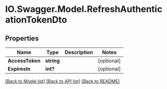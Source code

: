 # IO.Swagger.Model.RefreshAuthenticationTokenDto
## Properties

Name | Type | Description | Notes
------------ | ------------- | ------------- | -------------
**AccessToken** | **string** |  | [optional] 
**ExpiresIn** | **int?** |  | [optional] 

[[Back to Model list]](../README.md#documentation-for-models) [[Back to API list]](../README.md#documentation-for-api-endpoints) [[Back to README]](../README.md)

